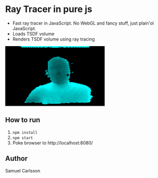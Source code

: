 # Ray Tracer in pure js

* Fast ray tracer in JavaScript. No WebGL and fancy stuff, just plain'ol JavaScript.
* Loads TSDF volume
* Renders TSDF volume using ray tracing

![Sample render](/screenshots/1.png?raw=true "Sample render")

## How to run
1. `npm install`
2. `npm start`
3. Poke browser to http://localhost:8080/

## Author
Samuel Carlsson
